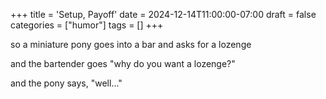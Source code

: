 +++
title = 'Setup, Payoff'
date = 2024-12-14T11:00:00-07:00
draft = false
categories = ["humor"]
tags = []
+++

so a miniature pony goes into a bar and asks for a lozenge

and the bartender goes "why do you want a lozenge?"

and the pony says, "well..."